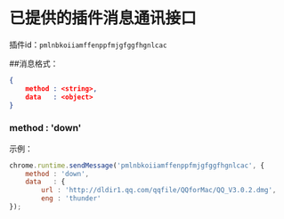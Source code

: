 已提供的插件消息通讯接口
========
插件id：`pmlnbkoiiamffenppfmjgfggfhgnlcac`

##消息格式：
```json
{
    method : <string>,
    data   : <object>
}
```

### method : 'down'
示例：
```javascript
chrome.runtime.sendMessage('pmlnbkoiiamffenppfmjgfggfhgnlcac', {
    method : 'down',
    data   : {
        url : 'http://dldir1.qq.com/qqfile/QQforMac/QQ_V3.0.2.dmg',
        eng : 'thunder'
});
```
